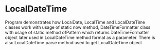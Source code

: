 # LocalDateTime
Program demonstrates how LocalDate, LocalTime and LocalDateTime classes work with usage of static now method, DateTimeFormatter class with usage of static method ofPattern which returns DateTimeFormatter object later used in LocalDateTime method format as a parameter. There is also LocalDateTime parse method used to get LocalDateTime object
